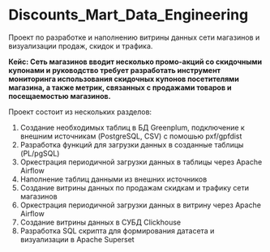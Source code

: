 # Discounts_Mart_Data_Engineering
Проект по разработке и наполнению витрины данных сети магазинов и визуализации продаж, скидок и трафика.

**Кейс: Сеть магазинов вводит несколько промо-акций со скидочными купонами и руководство требует разработать инструмент мониторинга 
использования скидочных купонов посетителями магазина, а также метрик, связанных  с продажами товаров и посещаемостью магазинов.**


Проект состоит из нескольких разделов:

1) Создание необходимых таблиц в БД Greenplum, подключение к внешним источникам (PostgreSQL, CSV) c помошью pxf/gpfdist
2) Разработка функций для загрузки данных в созданные таблицы (PL/pgSQL)
3) Оркестрация периодичной загрузки данных в таблицы через Apache Airflow
4) Наполнение таблиц данными из внешних источников 
5) Создание витрины данных по продажам скидкам и трафику сети магазинов
6) Оркестрация периодичной загрузки данных в витрину через Apache Airflow
7) Создание  витрины данных в СУБД Clickhouse 
8) Разработка SQL скрипта для формирования датасета и визуализации в Apache Superset
  
